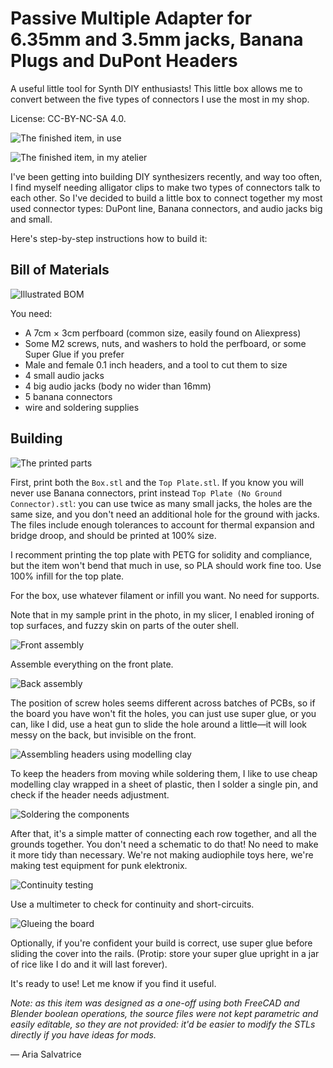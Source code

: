 Passive Multiple Adapter for 6.35mm and 3.5mm jacks, Banana Plugs and DuPont Headers
====================================================================================

A useful little tool for Synth DIY enthusiasts! This little box allows me to convert between the five types of connectors I use the most in my shop.

License: CC-BY-NC-SA 4.0. 

![The finished item, in use](Finished%20item%20in%20use.jpg)

![The finished item, in my atelier](Finished%20item%20wide%20shot.jpg)

I've been getting into building DIY synthesizers recently, and way too often, I find myself needing alligator clips to make two types of connectors talk to each other. So I've decided to build a little box to connect together my most used connector types: DuPont line, Banana connectors, and audio jacks big and small.

Here's step-by-step instructions how to build it:

## Bill of Materials

![Illustrated BOM](BOM.jpg)

You need:

- A 7cm × 3cm perfboard (common size, easily found on Aliexpress)
- Some M2 screws, nuts, and washers to hold the perfboard, or some Super Glue if you prefer
- Male and female 0.1 inch headers, and a tool to cut them to size
- 4 small audio jacks
- 4 big audio jacks (body no wider than 16mm)
- 5 banana connectors
- wire and soldering supplies

## Building

![The printed parts](Printed%20parts.jpg)

First, print both the `Box.stl` and the `Top Plate.stl`. If you know you will never use Banana connectors, print instead `Top Plate (No Ground Connector).stl`: you can use twice as many small jacks, the holes are the same size, and you don't need an additional hole for the ground with jacks. The files include enough tolerances to account for thermal expansion and bridge droop, and should be printed at 100% size.

I recomment printing the top plate with PETG for solidity and compliance, but the item won't bend that much in use, so PLA should work fine too. Use 100% infill for the top plate.

For the box, use whatever filament or infill you want. No need for supports. 

Note that in my sample print in the photo, in my slicer, I enabled ironing of top surfaces, and fuzzy skin on parts of the outer shell.

![Front assembly](Front%20assembly.jpg)

Assemble everything on the front plate.

![Back assembly](Back%20assembly.jpg)

The position of screw holes seems different across batches of PCBs, so if the board you have won't fit the holes, you can just use super glue, or you can, like I did, use a heat gun to slide the hole around a little—it will look messy on the back, but invisible on the front. 

![Assembling headers using modelling clay](Assembling%20headers.jpg)

To keep the headers from moving while soldering them, I like to use cheap modelling clay wrapped in a sheet of plastic, then I solder a single pin, and check if the header needs adjustment.

![Soldering the components](Soldering.jpg)

After that, it's a simple matter of connecting each row together, and all the grounds together. You don't need a schematic to do that! No need to make it more tidy than necessary. We're not making audiophile toys here, we're making test equipment for punk elektronix. 

![Continuity testing](Continuity%20testing.jpg)

Use a multimeter to check for continuity and short-circuits. 

![Glueing the board](Gluing%20the%20cover.jpg)

Optionally, if you're confident your build is correct, use super glue before sliding the cover into the rails. (Protip: store your super glue upright in a jar of rice like I do and it will last forever).

It's ready to use! Let me know if you find it useful.

_Note: as this item was designed as a one-off using both FreeCAD and Blender boolean operations, the source files were not kept parametric and easily editable, so they are not provided: it'd be easier to modify the STLs directly if you have ideas for mods._

— Aria Salvatrice